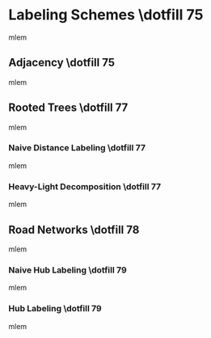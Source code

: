 # Labeling Schemes \dotfill 75
mlem

## Adjacency \dotfill 75
mlem

## Rooted Trees \dotfill 77
mlem

### Naive Distance Labeling \dotfill 77
mlem

### Heavy-Light Decomposition \dotfill 77
mlem

## Road Networks \dotfill 78
mlem

### Naive Hub Labeling \dotfill 79
mlem

### Hub Labeling \dotfill 79
mlem
